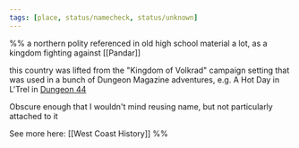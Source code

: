 ```yaml
---
tags: [place, status/namecheck, status/unknown]
---
```


%% a northern polity referenced in old high school material a lot, as a kingdom fighting against [[Pandar]]

this country was lifted from the "Kingdom of Volkrad" campaign setting that was used in a bunch of Dungeon Magazine adventures, e.g. A Hot Day in L'Trel in [Dungeon 44](https://annarchive.com/files/Dungeon%20Magazine%20%23044.pdf)

Obscure enough that I wouldn't mind reusing name, but not particularly attached to it

See more here: [[West Coast History]]
%%

